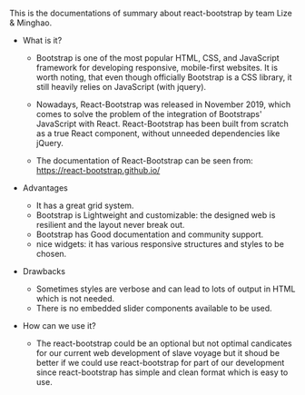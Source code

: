 This is the documentations of summary about react-bootstrap by team Lize & Minghao.

* What is it?

  * Bootstrap is one of the most popular HTML, CSS, and JavaScript framework for developing responsive, mobile-first websites. It is worth noting, that even though officially Bootstrap is a CSS library, it still heavily relies on JavaScript (with jquery).

  * Nowadays, React-Bootstrap was released in November 2019, which comes to solve the problem of the integration of Bootstraps' JavaScript with React. React-Bootstrap has been built from scratch as a true React component, without unneeded dependencies like jQuery.
  * The documentation of React-Bootstrap can be seen from: https://react-bootstrap.github.io/

* Advantages

  *  It has a great grid system.
  *  Bootstrap is Lightweight and customizable: the designed web is resilient and the layout never break out.
  *  Bootstrap has Good documentation and community support.
  *  nice widgets: it has various responsive structures and styles to be chosen.

* Drawbacks
  * Sometimes styles are verbose and can lead to lots of output in HTML which is not needed.
  * There is no embedded slider components available to be used.

* How can we use it?
  * The react-bootstrap could be an optional but not optimal candicates for our current web development of slave voyage but it shoud be better if we could use react-bootstrap for part of our development since react-bootstrap has simple and clean format which is easy to use.


